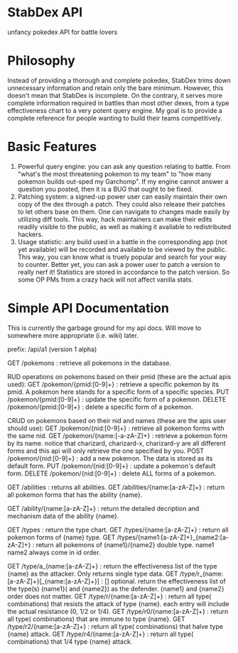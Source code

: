 # StabDex API
unfancy pokedex API for battle lovers
# Philosophy
Instead of providing a thorough and complete pokedex, StabDex trims down unnecessary information and retain only the bare minimum. However, this doesn't mean that StabDex is incomplete. On the contrary, it serves more complete information required in battles than most other dexes, from a type effectiveness chart to a very potent query engine. My goal is to provide a complete reference for people wanting to build their teams competitively.
# Basic Features
1. Powerful query engine: you can ask any question relating to battle. From "what's the most threatening pokemon to my team" to "how many pokemon builds out-sped my Garchomp". If my engine cannot answer a question you posted, then it is a BUG that ought to be fixed.
2. Patching system: a signed-up power user can easily maintain their own copy of the dex through a patch. They could also release their patches to let others base on them. One can navigate to changes made easily by utilizing diff tools. This way, hack maintainers can make their edits readily visible to the public, as well as making it available to redistributed hackers.
3. Usage statistic: any build used in a battle in the corresponding app (not yet available) will be recorded and available to be viewed by the public. This way, you can know what is truely popular and search for your way to counter. Better yet, you can ask a power user to patch a version to really nerf it! Statistics are stored in accordance to the patch version. So some OP PMs from a crazy hack will not affect vanilla stats.
# Simple API Documentation
This is currently the garbage ground for my api docs. Will move to somewhere more appropriate (i.e. wiki) later.

prefix: /api/a1 (version 1 alpha)

GET /pokemons : retrieve all pokemons in the database.

RUD operations on pokemons based on their pmid (these are the actual apis used):
GET /pokemon/{pmid:[0-9]+} : retrieve a specific pokemon by its pmid. A pokemon here stands for a specific form of a specific species.
PUT /pokemon/{pmid:[0-9]+} : update the specific form of a pokemon.
DELETE /pokemon/{pmid:[0-9]+} : delete a specific form of a pokemon.

CRUD on pokemons based on their nid and names (these are the apis user should use):
GET /pokemon/{nid:[0-9]+} : retrieve all pokemon forms with the same nid.
GET /pokemon/{name:[\-a-zA-Z]+} : retrieve a pokemon form by its name. notice that charizard, charizard-x, charizard-y are all different forms and this api will only retrieve the one specified by you.
POST /pokemon/{nid:[0-9]+} : add a new pokemon. The data is stored as its default form.
PUT /pokemon/{nid:[0-9]+} : update a pokemon's default form.
DELETE /pokemon/{nid:[0-9]+} : delete ALL forms of a pokemon.

GET /abilities : returns all abilities.
GET /abilities/{name:[a-zA-Z]+} : return all pokemon forms that has the ability {name}.

GET /ability/{name:[a-zA-Z]+} : return the detailed decription and mechanism data of the ability {name}.

GET /types : return the type chart.
GET /types/{name:[a-zA-Z]+} : return all pokemon forms of {name} type.
GET /types/{name1:[a-zA-Z]+}_{name2:[a-zA-Z]+} : return all pokemons of {name1}/{name2} double type. name1 name2 always come in id order.

GET /type/a_{name:[a-zA-Z]+} : return the effectiveness list of the type {name} as the attacker. Only returns single type data.
GET /type/r_{name:[a-zA-Z]+}[_{name:[a-zA-Z]+}] : [] optional. return the effectiveness list of the type(s) {name1}( and {name2}) as the defender. {name1} and {name2} order does not matter.
GET /type/r/{name:[a-zA-Z]+} : return all type( combinations) that resists the attack of type {name}. each entry will include the actual resistance (0, 1/2 or 1/4).
GET /type/r0/{name:[a-zA-Z]+} : return all type( combinations) that are immune to type {name}.
GET /type/r2/{name:[a-zA-Z]+} : return all type( combinations) that halve type {name} attack.
GET /type/r4/{name:[a-zA-Z]+} : return all type( combinations) that 1/4 type {name} attack.